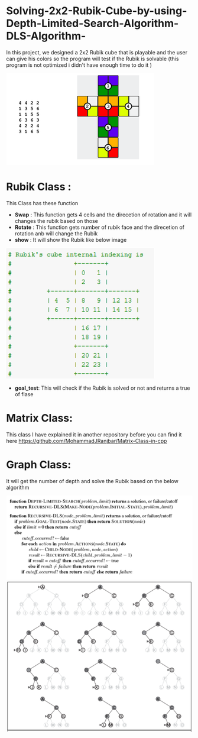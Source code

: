 # Solving-2x2-Rubik-Cube-by-using-Depth-Limited-Search-Algorithm-DLS-Algorithm-

In this project, we designed a 2x2 Rubik cube that is playable and the user can give his colors so the program will test if the Rubik is solvable 
(this program is not optimized i didn't have enough time to do it ) 

<img src="Pics/F3.png" width="400" class="center" />

# Rubik Class : 
This Class has these function 
* **Swap** :
This function gets 4 cells and the direcetion of rotation and it will changes the rubik based on those
* **Rotate** : 
This function gets number of rubik face and the direcetion of rotation anb will change the Rubik 
* **show** : 
It will show the Rubik like below image
<img src="Pics/F4.png" width="400" class="center" />

* **goal_test**: 
This will check if the Rubik is solved or not and returns a true of flase 
# Matrix Class: 
This class I have explained it in another repository before you can find it here https://github.com/MohammadJRanjbar/Matrix-Class-in-cpp
# Graph Class: 
It will get the number of depth and solve the Rubik based on the below algorithm

<img src="Pics/F2.png" width="800" class="center" />
<img src="Pics/F1.png" width="800" class="center" />
